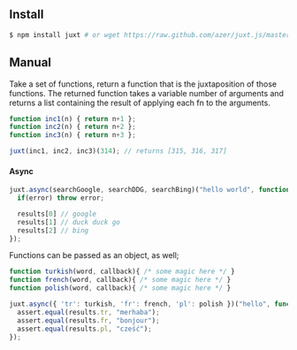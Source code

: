 ## Install

```bash
$ npm install juxt # or wget https://raw.github.com/azer/juxt.js/master/juxt.js
```

## Manual

Take a set of functions, return a function that is the juxtaposition of those
functions. The returned function takes a variable number of arguments and
returns a list containing the result of applying each fn to the arguments.

```javascript
function inc1(n) { return n+1 };
function inc2(n) { return n+2 };
function inc3(n) { return n+3 };

juxt(inc1, inc2, inc3)(314); // returns [315, 316, 317]
```

#### Async

```javascript
juxt.async(searchGoogle, searchDDG, searchBing)("hello world", function(error,  results){
  if(error) throw error;

  results[0] // google
  results[1] // duck duck go
  results[2] // bing
});
```

Functions can be passed as an object, as well;

```js
function turkish(word, callback){ /* some magic here */ }
function french(word, callback){ /* some magic here */ }
function polish(word, callback){ /* some magic here */ }

juxt.async({ 'tr': turkish, 'fr': french, 'pl': polish })("hello", function(error,  results){
  assert.equal(results.tr, "merhaba");
  assert.equal(results.fr, "bonjour");
  assert.equal(results.pl, "cześć");
});
```
